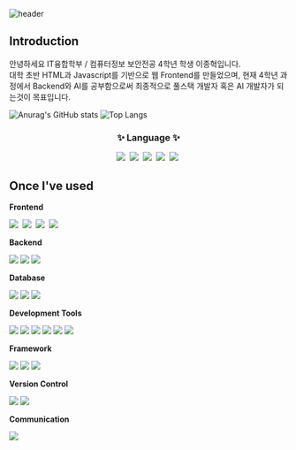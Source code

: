 ![header](https://capsule-render.vercel.app/api?type=cylinder&color=000000&height=150&section=header&text=JONGHYUK%20CLASS&fontColor=ffffff&fontSize=70&animation=fadeIn&fontAlignY=55)
<!--소개 부분-->
## Introduction 
안녕하세요 IT융합학부 / 컴퓨터정보 보안전공 4학년 학생 이종혁입니다.<br/>
대학 초반 HTML과 Javascript를 기반으로 웹 Frontend를 만들었으며, 
현재 4학년 과정에서 Backend와 AI를 공부함으로써 최종적으로 풀스택 개발자 혹은 AI 개발자가 되는것이 목표입니다.

![Anurag's GitHub stats](https://github-readme-stats.vercel.app/api?username=leejh2311&show_icons=true&theme=transparent)
![Top Langs](https://github-readme-stats.vercel.app/api/top-langs/?username=leejh2311&layout=compact)

<!--내용 부분-->
<h3 align="center">✨ Language ✨</h3>
<div align="center">
  <img src="https://img.shields.io/badge/python-3670A0?style=for-the-badge&logo=python&logoColor=white" />&nbsp
  <img src="https://img.shields.io/badge/c-20232a.svg?style=for-the-badge&logo=C&logoColor=white"/>&nbsp
  <img src="https://img.shields.io/badge/csharp-20232a.svg?style=for-the-badge&logo=csharp&logoColor=white"/>&nbsp
  <img src="https://img.shields.io/badge/c++-20232a.svg?style=for-the-badge&logo=cplusplus&logoColor=white"/>&nbsp
  <img src="https://img.shields.io/badge/Java-007396?style=for-the-badge&logo=Java&logoColor=white">&nbsp
</div>

## Once I've used 
<!-- Frontend -->
<p><strong>Frontend</strong></p>
<div>
  <img src="https://img.shields.io/badge/html5-E34F26?style=for-the-badge&logo=html5&logoColor=white">&nbsp
  <img src="https://img.shields.io/badge/css-1572B6?style=for-the-badge&logo=css3&logoColor=white">&nbsp
  <img src="https://img.shields.io/badge/javascript-F7DF1E?style=for-the-badge&logo=javascript&logoColor=white">&nbsp
  <img src="https://img.shields.io/badge/React-61DAFB?style=for-the-badge&logo=react&logoColor=white">&nbsp
</div>
<!-- Backend -->
<p><strong>Backend</strong></p>
<div>
   <img src="https://img.shields.io/badge/Java-007396?style=for-the-badge&logo=Java&logoColor=white"> 
   <img src="https://img.shields.io/badge/Node.js-339933?style=for-the-badge&logo=node.js&logoColor=white">
   <img src="https://img.shields.io/badge/Python-3776AB?style=for-the-badge&logo=python&logoColor=white"> 
</div>
<!-- Database -->
<p><strong>Database</strong></p>
<div>
   <img src="https://img.shields.io/badge/oracle-F80000?style=for-the-badge&logo=oracle&logoColor=white"> 
   <img src="https://img.shields.io/badge/mysql-4479A1?style=for-the-badge&logo=mysql&logoColor=white"> 
   <img src="https://img.shields.io/badge/firebase-FFCA28?style=for-the-badge&logo=firebase&logoColor=white">
</div>
<!-- Development Tools -->
    <p><strong>Development Tools</strong></p>
    <div>
        <img src="https://img.shields.io/badge/VS Code-007ACC?style=for-the-badge&logo=visual-studio-code&logoColor=white">
        <img src="https://img.shields.io/badge/IntelliJ-000000?style=for-the-badge&logo=intellij-idea&logoColor=white">
        <img src="https://img.shields.io/badge/VS-5C2D91?style=for-the-badge&logo=visual-studio&logoColor=white">
        <img src="https://img.shields.io/badge/Eclipse-2C2255?style=for-the-badge&logo=eclipse-ide&logoColor=white">
        <img src="https://img.shields.io/badge/Anaconda-44A833?style=for-the-badge&logo=anaconda&logoColor=white">
        <img src="https://img.shields.io/badge/ANS-44A833?style=for-the-badge&logo=androidstudio&logoColor=white">
    </div>
    <!-- Framework -->
    <p><strong>Framework</strong></p>
    <div>
        <img src="https://img.shields.io/badge/Spring-6DB33F?style=for-the-badge&logo=spring&logoColor=white">
        <img src="https://img.shields.io/badge/Spring Boot-6DB33F?style=for-the-badge&logo=spring-boot&logoColor=white">
        <img src="https://img.shields.io/badge/Flask-3670A0?style=for-the-badge&logo=flask&logoColor=white">
    </div>
    <!-- Version Control -->
    <p><strong>Version Control</strong></p>
    <div>
        <img src="https://img.shields.io/badge/Git-F05032?style=for-the-badge&logo=git&logoColor=white">
        <img src="https://img.shields.io/badge/GitHub-181717?style=for-the-badge&logo=github&logoColor=white">
    </div>
    <!-- Communication -->
    <p><strong>Communication</strong></p>
    <div>
        <img src="https://img.shields.io/badge/Notion-000000?style=for-the-badge&logo=notion&logoColor=white">
    </div>


<!--
**leejh2311/leejh2311** is a ✨ _special_ ✨ repository because its `README.md` (this file) appears on your GitHub profile.

Here are some ideas to get you started:

- 🔭 I’m currently working on ...
- 🌱 I’m currently learning ...
- 👯 I’m looking to collaborate on ...
- 🤔 I’m looking for help with ...
- 💬 Ask me about ...
- 📫 How to reach me: ...
- 😄 Pronouns: ...
- ⚡ Fun fact: ...
-->
